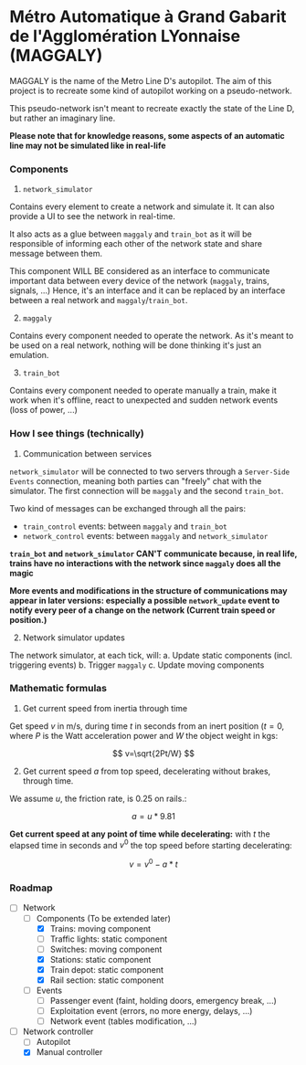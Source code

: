 # Métro Automatique à Grand Gabarit de l'Agglomération LYonnaise (MAGGALY)

MAGGALY is the name of the Metro Line D's autopilot. The aim of 
this project is to recreate some kind of autopilot working on a pseudo-network.

This pseudo-network isn't meant to recreate exactly the state of the Line D, but rather an imaginary line.

**Please note that for knowledge reasons, some aspects of an automatic line may not be simulated like in real-life**

### Components

1. `network_simulator`

Contains every element to create a network and simulate it. It can also provide a UI to see the network in real-time.

It also acts as a glue between `maggaly` and `train_bot` as it will be responsible of informing each other of the network state and share message between them.

This component WILL BE considered as an interface to communicate important data between every device of the network (`maggaly`, trains, signals, ...) Hence, it's an interface and it can be replaced by an interface between a real network and `maggaly`/`train_bot`.

2. `maggaly`

Contains every component needed to operate the network. As it's meant to be used on a real network, nothing will be done thinking it's just an emulation.

3. `train_bot`

Contains every component needed to operate manually a train, make it work when it's offline, react to unexpected and sudden network events (loss of power, ...)

### How I see things (technically)

1. Communication between services

`network_simulator` will be connected to two servers through a `Server-Side Events` connection, meaning both parties can "freely" chat with the simulator. The first connection will be `maggaly` and the second `train_bot`.

Two kind of messages can be exchanged through all the pairs:
- `train_control` events: between `maggaly` and `train_bot`
- `network_control` events: between `maggaly` and `network_simulator`

**`train_bot` and `network_simulator` CAN'T communicate because, in real life, trains have no interactions with the network since `maggaly` does all the magic**

**More events and modifications in the structure of communications may appear in later versions: especially a possible `network_update` event to notify every peer of a change on the network (Current train speed or position.)**

2. Network simulator updates

The network simulator, at each tick, will:
a. Update static components (incl. triggering events)
b. Trigger `maggaly`
c. Update moving components

### Mathematic formulas

1. Get current speed from inertia through time

Get speed $v$ in m/s, during time $t$ in seconds from an inert position ($t = 0$, where $P$ is the Watt acceleration power and $W$ the object weight in kgs:

$$ v=\sqrt{2Pt/W} $$

2. Get current speed $a$ from top speed, decelerating without brakes, through time. 

We assume $u$, the friction rate, is $0.25$ on rails.:

$$a = u * 9.81$$

**Get current speed at any point of time while decelerating:** with $t$ the elapsed time in seconds and $v^0$ the top speed before starting decelerating:

$$v = v^0 - a * t$$



### Roadmap
- [ ] Network
	- [ ] Components (To be extended later)	
		- [X] Trains: moving component
		- [ ] Traffic lights: static component
		- [ ] Switches: moving component
		- [X] Stations: static component
		- [X] Train depot: static component
		- [X] Rail section: static component
	- [ ] Events
		- [ ] Passenger event (faint, holding doors, emergency break, ...)
		- [ ] Exploitation event (errors, no more energy, delays, ...)
		- [ ] Network event (tables modification, ...)
- [ ] Network controller
	- [ ] Autopilot
	- [X] Manual controller
